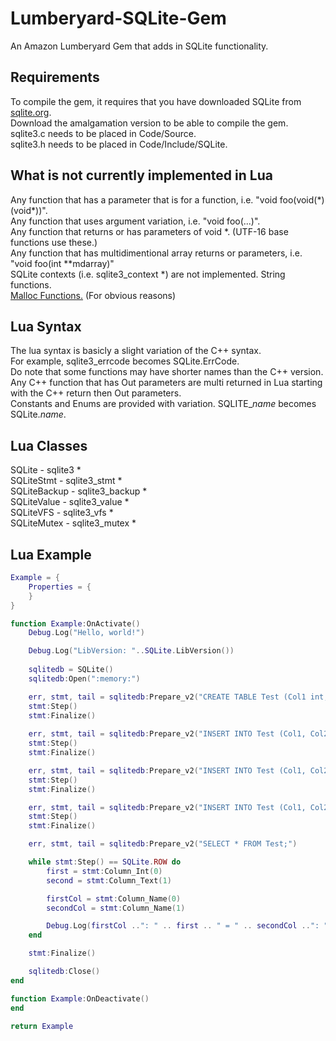 # Lumberyard-SQLite-Gem
An Amazon Lumberyard Gem that adds in SQLite functionality.

## Requirements
To compile the gem, it requires that you have downloaded SQLite from [sqlite.org](sqlite.org).  
Download the amalgamation version to be able to compile the gem.  
sqlite3.c needs to be placed in Code/Source.  
sqlite3.h needs to be placed in Code/Include/SQLite.

## What is not currently implemented in Lua
Any function that has a parameter that is for a function, i.e. "void foo(void(\*)(void\*))".  
Any function that uses argument variation, i.e. "void foo(...)".  
Any function that returns or has parameters of void \*. (UTF-16 base functions use these.)  
Any function that has multidimentional array returns or parameters, i.e. "void foo(int **mdarray)"  
SQLite contexts (i.e. sqlite3_context *) are not implemented.
String functions.  
[Malloc Functions.](https://sqlite.org/c3ref/free.html) (For obvious reasons)

## Lua Syntax
The lua syntax is basicly a slight variation of the C++ syntax.  
For example, sqlite3_errcode becomes SQLite.ErrCode.  
Do note that some functions may have shorter names than the C++ version.  
Any C++ function that has Out parameters are multi returned in Lua starting with the C++ return then Out parameters.  
Constants and Enums are provided with variation.  SQLITE_*name* becomes SQLite.*name*.

## Lua Classes
SQLite - sqlite3 \*  
SQLiteStmt - sqlite3_stmt \*  
SQLiteBackup - sqlite3_backup \*  
SQLiteValue - sqlite3_value \*  
SQLiteVFS - sqlite3_vfs \*  
SQLiteMutex - sqlite3_mutex \*  

## Lua Example
```Lua
Example = {
	Properties = {
	}
}

function Example:OnActivate()
	Debug.Log("Hello, world!")

	Debug.Log("LibVersion: "..SQLite.LibVersion())
	
	sqlitedb = SQLite()
	sqlitedb:Open(":memory:")

	err, stmt, tail = sqlitedb:Prepare_v2("CREATE TABLE Test (Col1 int, Col2 varchar(255));")
	stmt:Step()
	stmt:Finalize()
	
	err, stmt, tail = sqlitedb:Prepare_v2("INSERT INTO Test (Col1, Col2) VALUES(0,'FIRST');")
	stmt:Step()
	stmt:Finalize()

	err, stmt, tail = sqlitedb:Prepare_v2("INSERT INTO Test (Col1, Col2) VALUES(1,'SECOND');")
	stmt:Step()
	stmt:Finalize()

	err, stmt, tail = sqlitedb:Prepare_v2("INSERT INTO Test (Col1, Col2) VALUES(2,'THIRD');")
	stmt:Step()
	stmt:Finalize()

	err, stmt, tail = sqlitedb:Prepare_v2("SELECT * FROM Test;")

	while stmt:Step() == SQLite.ROW do
		first = stmt:Column_Int(0)
		second = stmt:Column_Text(1)

		firstCol = stmt:Column_Name(0)
		secondCol = stmt:Column_Name(1)

		Debug.Log(firstCol ..": " .. first .. " = " .. secondCol ..": " .. second)
	end

	stmt:Finalize()

	sqlitedb:Close()
end

function Example:OnDeactivate()
end

return Example
```
